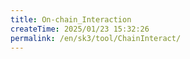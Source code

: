 ```yaml
---
title: On-chain_Interaction
createTime: 2025/01/23 15:32:26
permalink: /en/sk3/tool/ChainInteract/
---
```

